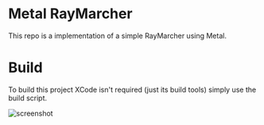# Metal RayMarcher

This repo is a implementation of a simple RayMarcher using Metal. 

# Build

To build this project XCode isn't required (just its build tools) simply use the build script.

![screenshot](Render.bmp)

